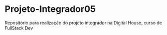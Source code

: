 # Projeto-Integrador05
Repositório para realização do projeto integrador na Digital House, curso de FullStack Dev
